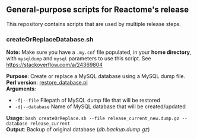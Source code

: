 <h2> General-purpose scripts for Reactome's release </h2>

This repository contains scripts that are used by multiple release steps.

<h3>createOrReplaceDatabase.sh</h3>


<b>Note:</b> Make sure you have a `.my.cnf` file populated, in your <b>home directory</b>, with `mysqldump` and `mysql` parameters to use this script. See https://stackoverflow.com/a/24369804

<b>Purpose</b>: Create or replace a MySQL database using a MySQL dump file.
<br>
<b>Perl version</b>: <a href="https://github.com/reactome/Release/blob/master/scripts/restore_database.pl">restore_database.pl</a>
<br>
<b>Arguments</b>:
- `-f|--file`  Filepath of MySQL dump file that will be restored
- `-d|--database`  Name of MySQL database that will be created/updated
    
<b>Usage</b>: `bash createOrReplace.sh --file release_current_new.dump.gz --database release_current`
<br>
<b>Output</b>: Backup of original database (<i>db.backup.dump.gz</i>)
